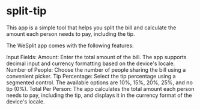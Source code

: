# split-tip



This app is a simple tool that helps you split the bill and calculate the amount each person needs to pay, including the tip.

The WeSplit app comes with the following features:

Input Fields:
Amount: Enter the total amount of the bill. The app supports decimal input and currency formatting based on the device's locale.
Number of People: Choose the number of people sharing the bill using a convenient picker.
Tip Percentage:
Select the tip percentage using a segmented control. The available options are 10%, 15%, 20%, 25%, and no tip (0%).
Total Per Person:
The app calculates the total amount each person needs to pay, including the tip, and displays it in the currency format of the device's locale.
